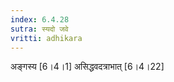 ```yaml
---
index: 6.4.28
sutra: स्यदो जवे
vritti: adhikara
---
```


 अङ्गस्य [6।4।1]  असिद्धवदत्राभात् [6।4।22] 
